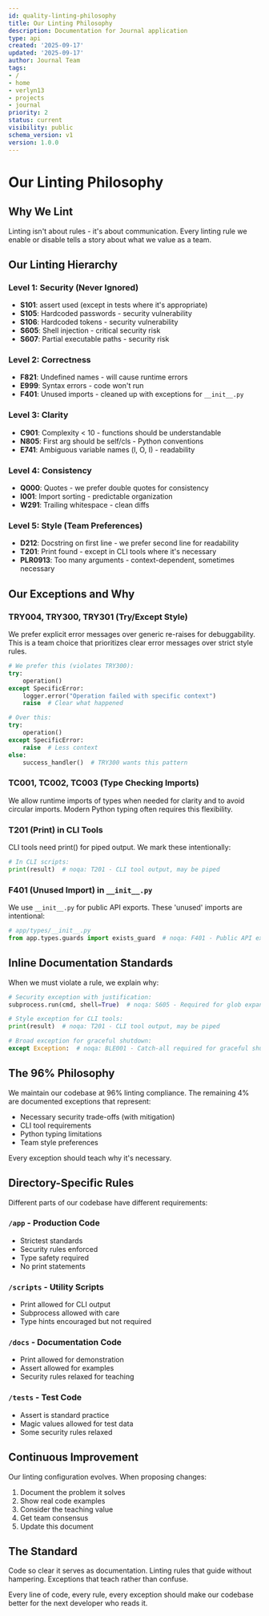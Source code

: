 ```yaml
---
id: quality-linting-philosophy
title: Our Linting Philosophy
description: Documentation for Journal application
type: api
created: '2025-09-17'
updated: '2025-09-17'
author: Journal Team
tags:
- /
- home
- verlyn13
- projects
- journal
priority: 2
status: current
visibility: public
schema_version: v1
version: 1.0.0
---
```


# Our Linting Philosophy

## Why We Lint

Linting isn't about rules - it's about communication. Every linting rule we enable or disable tells a story about what we value as a team.

## Our Linting Hierarchy

### Level 1: Security (Never Ignored)
- **S101**: assert used (except in tests where it's appropriate)
- **S105**: Hardcoded passwords - security vulnerability
- **S106**: Hardcoded tokens - security vulnerability  
- **S605**: Shell injection - critical security risk
- **S607**: Partial executable paths - security risk

### Level 2: Correctness
- **F821**: Undefined names - will cause runtime errors
- **E999**: Syntax errors - code won't run
- **F401**: Unused imports - cleaned up with exceptions for `__init__.py`

### Level 3: Clarity
- **C901**: Complexity < 10 - functions should be understandable
- **N805**: First arg should be self/cls - Python conventions
- **E741**: Ambiguous variable names (l, O, I) - readability

### Level 4: Consistency
- **Q000**: Quotes - we prefer double quotes for consistency
- **I001**: Import sorting - predictable organization
- **W291**: Trailing whitespace - clean diffs

### Level 5: Style (Team Preferences)
- **D212**: Docstring on first line - we prefer second line for readability
- **T201**: Print found - except in CLI tools where it's necessary
- **PLR0913**: Too many arguments - context-dependent, sometimes necessary

## Our Exceptions and Why

### TRY004, TRY300, TRY301 (Try/Except Style)
We prefer explicit error messages over generic re-raises for debuggability. This is a team choice that prioritizes clear error messages over strict style rules.

```python
# We prefer this (violates TRY300):
try:
    operation()
except SpecificError:
    logger.error("Operation failed with specific context")
    raise  # Clear what happened

# Over this:
try:
    operation()
except SpecificError:
    raise  # Less context
else:
    success_handler()  # TRY300 wants this pattern
```

### TC001, TC002, TC003 (Type Checking Imports)
We allow runtime imports of types when needed for clarity and to avoid circular imports. Modern Python typing often requires this flexibility.

### T201 (Print) in CLI Tools
CLI tools need print() for piped output. We mark these intentionally:

```python
# In CLI scripts:
print(result)  # noqa: T201 - CLI tool output, may be piped
```

### F401 (Unused Import) in `__init__.py`
We use `__init__.py` for public API exports. These 'unused' imports are intentional:

```python
# app/types/__init__.py
from app.types.guards import exists_guard  # noqa: F401 - Public API export
```

## Inline Documentation Standards

When we must violate a rule, we explain why:

```python
# Security exception with justification:
subprocess.run(cmd, shell=True)  # noqa: S605 - Required for glob expansion, input sanitized above

# Style exception for CLI tools:
print(result)  # noqa: T201 - CLI tool output, may be piped

# Broad exception for graceful shutdown:
except Exception:  # noqa: BLE001 - Catch-all required for graceful shutdown
```

## The 96% Philosophy

We maintain our codebase at 96% linting compliance. The remaining 4% are documented exceptions that represent:
- Necessary security trade-offs (with mitigation)
- CLI tool requirements
- Python typing limitations
- Team style preferences

Every exception should teach why it's necessary.

## Directory-Specific Rules

Different parts of our codebase have different requirements:

### `/app` - Production Code
- Strictest standards
- Security rules enforced
- Type safety required
- No print statements

### `/scripts` - Utility Scripts
- Print allowed for CLI output
- Subprocess allowed with care
- Type hints encouraged but not required

### `/docs` - Documentation Code
- Print allowed for demonstration
- Assert allowed for examples
- Security rules relaxed for teaching

### `/tests` - Test Code
- Assert is standard practice
- Magic values allowed for test data
- Some security rules relaxed

## Continuous Improvement

Our linting configuration evolves. When proposing changes:

1. Document the problem it solves
2. Show real code examples
3. Consider the teaching value
4. Get team consensus
5. Update this document

## The Standard

Code so clear it serves as documentation. Linting rules that guide without hampering. Exceptions that teach rather than confuse.

Every line of code, every rule, every exception should make our codebase better for the next developer who reads it.